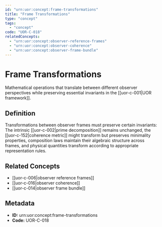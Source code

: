 ```yaml
---
id: "urn:uor:concept:frame-transformations"
title: "Frame Transformations"
type: "concept"
tags:
  - "concept"
code: "UOR-C-018"
relatedConcepts:
  - "urn:uor:concept:observer-reference-frames"
  - "urn:uor:concept:observer-coherence"
  - "urn:uor:concept:observer-frame-bundle"
---
```


# Frame Transformations

Mathematical operations that translate between different observer perspectives while preserving essential invariants in the [[uor-c-001|UOR framework]].

## Definition

Transformations between observer frames must preserve certain invariants: The intrinsic [[uor-c-002|prime decomposition]] remains unchanged, the [[uor-c-152|coherence metric]] might transform but preserves minimality properties, composition laws maintain their algebraic structure across frames, and physical quantities transform according to appropriate representation rules.

## Related Concepts

- [[uor-c-006|observer reference frames]]
- [[uor-c-016|observer coherence]]
- [[uor-c-014|observer frame bundle]]

## Metadata

- **ID:** urn:uor:concept:frame-transformations
- **Code:** UOR-C-018
